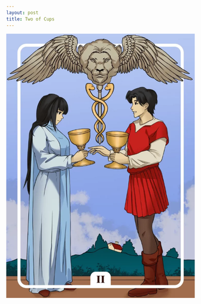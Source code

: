 ```yaml
---
layout: post
title: Two of Cups
---
```


![](../images/Two-of-Cups-Tarot-Card-Meaning-732x1024.webp)
